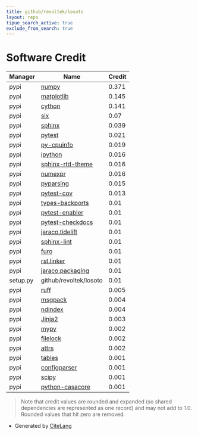 ```yaml
---
title: github/revoltek/losoto
layout: repo
tipue_search_active: true
exclude_from_search: true
---
```

# Software Credit

|Manager|Name|Credit|
|-------|----|------|
|pypi|[numpy](https://www.numpy.org)|0.371|
|pypi|[matplotlib](https://matplotlib.org)|0.145|
|pypi|[cython](http://cython.org/)|0.141|
|pypi|[six](https://pypi.org/project/six)|0.07|
|pypi|[sphinx](https://www.sphinx-doc.org/)|0.039|
|pypi|[pytest](https://pypi.org/project/pytest)|0.021|
|pypi|[py-cpuinfo](https://github.com/workhorsy/py-cpuinfo)|0.019|
|pypi|[ipython](https://ipython.org)|0.016|
|pypi|[sphinx-rtd-theme](https://github.com/readthedocs/sphinx_rtd_theme)|0.016|
|pypi|[numexpr](https://github.com/pydata/numexpr)|0.016|
|pypi|[pyparsing](https://pypi.org/project/pyparsing)|0.015|
|pypi|[pytest-cov](https://pypi.org/project/pytest-cov)|0.013|
|pypi|[types-backports](https://github.com/python/typeshed)|0.01|
|pypi|[pytest-enabler](https://github.com/jaraco/pytest-enabler)|0.01|
|pypi|[pytest-checkdocs](https://pypi.org/project/pytest-checkdocs)|0.01|
|pypi|[jaraco.tidelift](https://pypi.org/project/jaraco.tidelift)|0.01|
|pypi|[sphinx-lint](https://pypi.org/project/sphinx-lint)|0.01|
|pypi|[furo](https://pypi.org/project/furo)|0.01|
|pypi|[rst.linker](https://pypi.org/project/rst.linker)|0.01|
|pypi|[jaraco.packaging](https://pypi.org/project/jaraco.packaging)|0.01|
|setup.py|github/revoltek/losoto|0.01|
|pypi|[ruff](https://pypi.org/project/ruff)|0.005|
|pypi|[msgpack](https://pypi.org/project/msgpack)|0.004|
|pypi|[ndindex](https://pypi.org/project/ndindex)|0.004|
|pypi|[Jinja2](https://pypi.org/project/Jinja2)|0.003|
|pypi|[mypy](https://pypi.org/project/mypy)|0.002|
|pypi|[filelock](https://pypi.org/project/filelock)|0.002|
|pypi|[attrs](https://pypi.org/project/attrs)|0.002|
|pypi|[tables](http://www.pytables.org)|0.001|
|pypi|[configparser](https://github.com/jaraco/configparser/)|0.001|
|pypi|[scipy](https://www.scipy.org)|0.001|
|pypi|[python-casacore](https://github.com/casacore/python-casacore)|0.001|


> Note that credit values are rounded and expanded (so shared dependencies are represented as one record) and may not add to 1.0. Rounded values that hit zero are removed.


- Generated by [CiteLang](https://github.com/vsoch/citelang)
